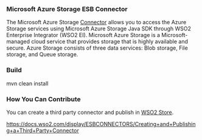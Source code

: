 ### Microsoft Azure Storage ESB Connector

The Microsoft Azure Storage [Connector](https://docs.wso2.com/display/EI650/Working+with+Connectors) allows you to access the Azure Storage services using Microsoft Azure Storage Java SDK through WSO2 Enterprise Integrator (WSO2 EI). Microsoft Azure Storage is a Microsoft-managed cloud service that provides storage that is highly available and secure. Azure Storage consists of three data services: Blob storage, File storage, and Queue storage.

### Build

mvn clean install

### How You Can Contribute
You can create a third party connector and publish in [WSO2 Store](https://store.wso2.com/store).

https://docs.wso2.com/display/ESBCONNECTORS/Creating+and+Publishing+a+Third+Party+Connector
